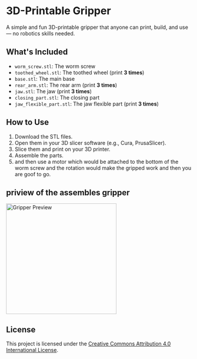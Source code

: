 # 3D-Printable Gripper

A simple and fun 3D-printable gripper that anyone can print, build, and use — no robotics skills needed.

## What's Included

- `worm_screw.stl`: The worm screw
- `toothed_wheel.stl`: The toothed wheel (print **3 times**)
- `base.stl`: The main base
- `rear_arm.stl`: The rear arm (print **3 times**)
- `jaw.stl`: The jaw (print **3 times**)
- `closing_part.stl`: The closing part
- `jaw_flexible_part.stl`: The jaw flexible part (print **3 times**)

## How to Use

1. Download the STL files.
2. Open them in your 3D slicer software (e.g., Cura, PrusaSlicer).
3. Slice them and print on your 3D printer.
4. Assemble the parts.
5. and then use a motor which would be attached to the  bottom of the worm screw and the rotation would make the gripped work and then you are goof to go.

## priview of the assembles gripper
<img src="images/gripper_image.png" alt="Gripper Preview" width="300"/>

## License

This project is licensed under the [Creative Commons Attribution 4.0 International License](https://creativecommons.org/licenses/by/4.0/).
